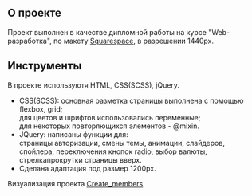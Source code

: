 ## О проекте  

Проект выполнен в качестве дипломной работы на курсе "Web-разработка", по макету [Squarespace](https://www.figma.com/file/VHEViIgT7gaSHHaAQTdbBS/Squarespace?node-id=1%3A2), в разрешении 1440px.  

## Инструменты  
В проекте используютя HTML, CSS(SCSS), jQuery.  
* CSS(SCSS): 
  основная разметка страницы выполнена с помощью flexbox, grid;  
  для цветов и шрифтов использовались переменные;   
  для некоторых повторяющихся элементов - @mixin.  
* JQuery: 
  написаны функции для:  
    cтраницы авторизации, cмены темы, анимации, слайдеров, спойлера, переключения кнопок radio, выбор валюты,   стрелкапрокрутки страницы вверх.  
* Сделана адаптация под размер 1200px.  

Визуализация проекта [Create_members](https://yuliasavchik.github.io/Create_members_project/).  
